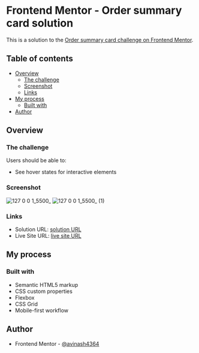 # Frontend Mentor - Order summary card solution

This is a solution to the [Order summary card challenge on Frontend Mentor](https://www.frontendmentor.io/challenges/order-summary-component-QlPmajDUj).

## Table of contents

- [Overview](#overview)
  - [The challenge](#the-challenge)
  - [Screenshot](#screenshot)
  - [Links](#links)
- [My process](#my-process)
  - [Built with](#built-with)
- [Author](#author)

## Overview

### The challenge

Users should be able to:

- See hover states for interactive elements

### Screenshot

![127 0 0 1_5500_](https://github.com/avinash4364/Order-Summary-Component/assets/24203618/67c3b9ed-767d-42e2-aaa3-6562930fb70b)
![127 0 0 1_5500_ (1)](https://github.com/avinash4364/Order-Summary-Component/assets/24203618/12275016-b0eb-4dd8-bdb1-b9b9550a3f0e)

### Links

- Solution URL: [solution URL](https://github.com/avinash4364/Order-Summary-Component)
- Live Site URL: [live site URL](https://avinash4364.github.io/Order-Summary-Component/)

## My process

### Built with

- Semantic HTML5 markup
- CSS custom properties
- Flexbox
- CSS Grid
- Mobile-first workflow

## Author

- Frontend Mentor - [@avinash4364](https://www.frontendmentor.io/profile/avinash4364)
